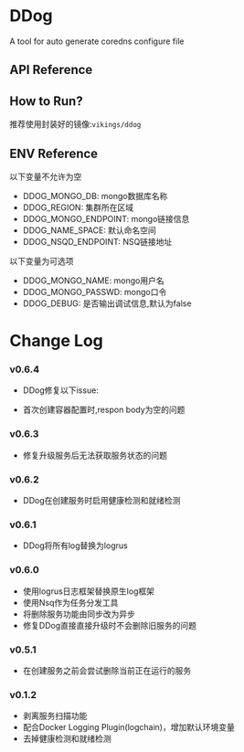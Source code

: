 # DDog
A tool for auto generate coredns configure file

## API Reference

## How to Run?
推荐使用封装好的镜像:`vikings/ddog`

## ENV Reference
以下变量不允许为空

- DDOG_MONGO_DB: mongo数据库名称
- DDOG_REGION: 集群所在区域   
- DDOG_MONGO_ENDPOINT: mongo链接信息
- DDOG_NAME_SPACE: 默认命名空间
- DDOG_NSQD_ENDPOINT: NSQ链接地址
   
以下变量为可选项
- DDOG_MONGO_NAME: mongo用户名 
- DDOG_MONGO_PASSWD: mongo口令
- DDOG_DEBUG: 是否输出调试信息,默认为false

# Change Log

### v0.6.4
* DDog修复以下issue:
 - 首次创建容器配置时,respon body为空的问题

### v0.6.3
* 修复升级服务后无法获取服务状态的问题

### v0.6.2
* DDog在创建服务时启用健康检测和就绪检测

### v0.6.1
* DDog将所有log替换为logrus

### v0.6.0
* 使用logrus日志框架替换原生log框架
* 使用Nsq作为任务分发工具
* 将删除服务功能由同步改为异步
* 修复DDog直接直接升级时不会删除旧服务的问题

### v0.5.1
* 在创建服务之前会尝试删除当前正在运行的服务

### v0.1.2

* 剥离服务扫描功能
* 配合Docker Logging Plugin(logchain)，增加默认环境变量
* 去掉健康检测和就绪检测
